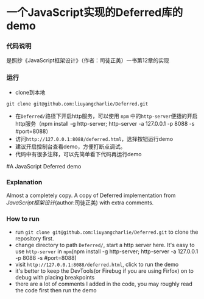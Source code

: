 # 一个JavaScript实现的Deferred库的demo

### 代码说明

是照抄《JavaScript框架设计》（作者：司徒正美）一书第12章的实现

### 运行
* clone到本地
```
git clone git@github.com:liuyangcharlie/Deferred.git
```
* 在`Deferred/`路径下开启http服务，可以使用 `npm` 中的`http-server`便捷的开启http服务（npm install -g http-server; http-server -a 127.0.0.1 -p 8088 -s #port=8088）
* 访问`http://127.0.0.1:8088/deferred.html`，选择按钮运行demo
* 建议开启控制台查看demo，方便打断点调试。
* 代码中有很多注释，可以先简单看下代码再运行demo

#A JavaScript Deferred demo

### Explanation

Almost a completely copy. A copy of Deferred implementation from *JavaScript框架设计*(author:司徒正美) with extra comments.

### How to run

* run `git clone git@github.com:liuyangcharlie/Deferred.git` to clone the repository first.
* change directory to path `Deferred/`, start a http server here. It's easy to use `http-server` in `npm`(npm install -g http-server; http-server -a 127.0.0.1 -p 8088 -s #port=8088)
* visit `http://127.0.0.1:8088/deferred.html`, click to run the demo
* it's better to keep the DevTools(or Firebug if you are using Firfox) on to debug with placing breakpoints
* there are a lot of comments I added in the code, you may roughly read the code first then run the demo
